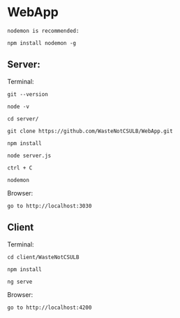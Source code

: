 # WebApp

    nodemon is recommended:

    npm install nodemon -g

## Server:

Terminal:

    git --version  

    node -v

    cd server/
    
    git clone https://github.com/WasteNotCSULB/WebApp.git
    
    npm install 
    
    node server.js 
    
    ctrl + C
    
    nodemon
    
Browser: 

    go to http://localhost:3030    
    

## Client

Terminal:

    cd client/WasteNotCSULB

    npm install
    
    ng serve

Browser: 

    go to http://localhost:4200  